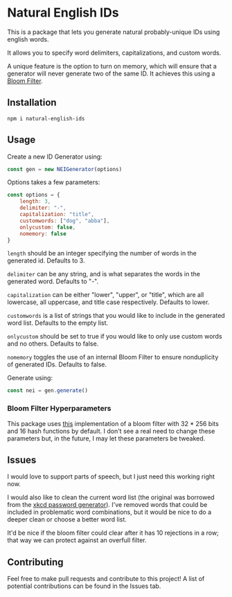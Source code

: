 # Natural English IDs

This is a package that lets you generate natural probably-unique IDs using english words.

It allows you to specify word delimiters, capitalizations, and custom words.

A unique feature is the option to turn on memory, which will ensure that a generator will never generate two of the same ID. It achieves this using a [Bloom Filter](https://llimllib.github.io/bloomfilter-tutorial/).

## Installation

`npm i natural-english-ids`

## Usage

Create a new ID Generator using:
```js
const gen = new NEIGenerator(options)
```


Options takes a few parameters:
```js
const options = {
    length: 3,
    delimiter: "-",
    capitalization: "title",
    customwords: ["dog", "abba"],
    onlycustom: false,
    nomemory: false
}
```

`length` should be an integer specifying the number of words in the generated id. Defaults to 3.

`delimiter` can be any string, and is what separates the words in the generated word. Defaults to "-".

`capitalization` can be either "lower", "upper", or "title", which are all lowercase, all uppercase, and title case respectively. Defaults to lower.

`customwords` is a list of strings that you would like to include in the generated word list. Defaults to the empty list.

`onlycustom` should be set to true if you would like to only use custom words and no others. Defaults to false.

`nomemory` toggles the use of an internal Bloom Filter to ensure nonduplicity of generated IDs. Defaults to false.


Generate using:
```js
const nei = gen.generate()
```


### Bloom Filter Hyperparameters

This package uses [this](https://www.npmjs.com/package/bloomfilter) implementation of a bloom filter with 32 * 256 bits and 16 hash functions by default. I don't see a real need to change these parameters but, in the future, I may let these parameters be tweaked.


## Issues

I would love to support parts of speech, but I just need this working right now.

I would also like to clean the current word list (the original was borrowed from the [xkcd password generator](https://xkpasswd.net/s/)). I've removed words that could be included in problematic word combinations, but it would be nice to do a deeper clean or choose a better word list.

It'd be nice if the bloom filter could clear after it has 10 rejections in a row; that way we can protect against an overfull filter.

## Contributing

Feel free to make pull requests and contribute to this project! A list of potential contributions can be found in the Issues tab. 
